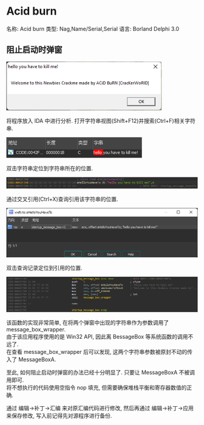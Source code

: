 # Acid burn

名称: Acid burn
类型: Nag,Name/Serial,Serial
语言: Borland Delphi 3.0

## 阻止启动时弹窗

![](./assets/1_startup_msgbox.png)  

将程序放入 IDA 中进行分析. 打开字符串视图(Shift+F12)并搜索(Ctrl+F)相关字符串.  

![](./assets/1_ida_str_hello.png)

双击字符串定位到字符串所在的位置.  

![](./assets/1_str_hello_position.png)  

通过交叉引用(Ctrl+X)查询引用该字符串的位置.  

![](./assets/1_str_hello_xref.png)  

双击查询记录定位到引用的位置.  

![](./assets/1_func_startup_msgbox.png)

该函数的实现非常简单, 在将两个弹窗中出现的字符串作为参数调用了 message_box_wrapper.  
由于该应用程序使用的是 Win32 API, 因此离 BessageBox 等系统函数的调用不远了.  
在查看 message_box_wrapper 后可以发现, 这两个字符串参数被原封不动的传入了 MessageBoxA.

至此, 如何阻止启动时弹窗的办法已经十分明显了. 只要让 MessageBoxA 不被调用即可.  
将不想执行的代码使用空指令 nop 填充, 但需要确保堆栈平衡和寄存器数值的正确.  

通过 编辑->补丁->汇编 来对原汇编代码进行修改, 然后再通过 编辑->补丁->应用 来保存修改, 写入前记得先对源程序进行备份.  
